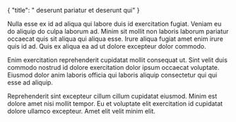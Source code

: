 {
  "title": " deserunt pariatur et deserunt qui"
}

Nulla esse ex id ad aliqua qui labore duis id exercitation fugiat. Veniam eu do aliquip do culpa laborum ad. Minim sit mollit non laboris laborum pariatur occaecat quis sit aliqua qui aliqua esse. Irure aliqua fugiat amet enim irure quis id ad. Quis ex aliqua ea ad ut dolore excepteur dolor commodo.

Enim exercitation reprehenderit cupidatat mollit consequat ut. Sint velit duis commodo nostrud id dolore exercitation dolor ipsum occaecat voluptate. Eiusmod dolor anim laboris officia qui laboris aliquip consectetur qui qui esse ad aliquip.

Reprehenderit sint excepteur cillum cillum cupidatat eiusmod. Minim est dolore amet nisi mollit tempor. Eu et voluptate elit exercitation id cupidatat dolore ullamco excepteur. Amet elit velit minim elit.